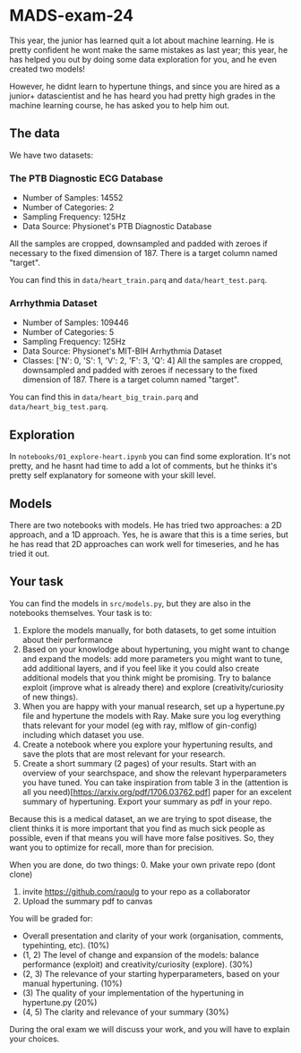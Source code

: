 # MADS-exam-24

This year, the junior has learned quit a lot about machine learning.
He is pretty confident he wont make the same mistakes as last year; this year, he has helped you out by doing some data exploration for you, and he even created two models!

However, he didnt learn to hypertune things, and since you are hired as a junior+ datascientist and he has heard you had pretty high grades in the machine learning course, he has asked you to help him out.

## The data
We have two datasets:
### The PTB Diagnostic ECG Database

- Number of Samples: 14552
- Number of Categories: 2
- Sampling Frequency: 125Hz
- Data Source: Physionet's PTB Diagnostic Database

All the samples are cropped, downsampled and padded with zeroes if necessary to the fixed dimension of 187. There is a target column named "target".

You can find this in `data/heart_train.parq` and `data/heart_test.parq`.

### Arrhythmia Dataset

- Number of Samples: 109446
- Number of Categories: 5
- Sampling Frequency: 125Hz
- Data Source: Physionet's MIT-BIH Arrhythmia Dataset
- Classes: ['N': 0, 'S': 1, 'V': 2, 'F': 3, 'Q': 4]
All the samples are cropped, downsampled and padded with zeroes if necessary to the fixed dimension of 187. There is a target column named "target".

You can find this in `data/heart_big_train.parq` and `data/heart_big_test.parq`.

## Exploration
In `notebooks/01_explore-heart.ipynb` you can find some exploration. It's not pretty, and
he hasnt had time to add a lot of comments, but he thinks it's pretty self explanatory for
someone with your skill level.

## Models
There are two notebooks with models. He has tried two approaches: a 2D approach, and a 1D approach. Yes, he is aware that this is a time series, but he has read that 2D approaches can work well for timeseries, and he has tried it out.

## Your task

You can find the models in `src/models.py`, but they are also in the notebooks themselves. Your task is to:
1. Explore the models manually, for both datasets, to get some intuition about their performance
2. Based on your knowlodge about hypertuning, you might want to change and expand the models: add more parameters you might want to tune, add additional layers, and if you feel like it you could also create additional models that you think might be promising. Try to balance exploit (improve what is already there) and explore (creativity/curiosity of new things).
3. When you are happy with your manual research, set up a hypertune.py file and hypertune the models with Ray. Make sure you log everything thats relevant for your model (eg with ray, mlflow of gin-config) including which dataset you use.
4. Create a notebook where you explore your hypertuning results, and save the plots that are most relevant for your research.
5. Create a short summary (2 pages) of your results. Start with an overview of your searchspace, and show the relevant hyperparameters you have tuned. You can take inspiration from table 3 in the (attention is all you need)[https://arxiv.org/pdf/1706.03762.pdf] paper for an excelent summary of hypertuning. Export your summary as pdf in your repo.

Because this is a medical dataset, an we are trying to spot disease, the client thinks it is more important that you find as much sick people as possible, even if that means you will have more false positives. So, they want you to optimize for recall, more than for precision.

When you are done, do two things:
0. Make your own private repo (dont clone)
1. invite https://github.com/raoulg to your repo as a collaborator
2. Upload the summary pdf to canvas

You will be graded for:
- Overall presentation and clarity of your work (organisation, comments, typehinting, etc). (10%)
- (1, 2) The level of change and expansion of the models: balance performance (exploit) and creativity/curiosity (explore). (30%)
- (2, 3) The relevance of your starting hyperparameters, based on your manual hypertuning. (10%)
- (3) The quality of your implementation of the hypertuning in hypertune.py (20%)
- (4, 5) The clarity and relevance of your summary (30%)

During the oral exam we will discuss your work, and you will have to explain your choices.
